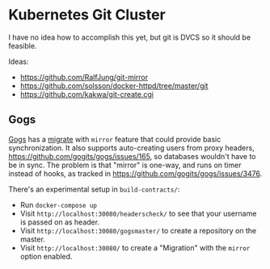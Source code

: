 
# Kubernetes Git Cluster

I have no idea how to accomplish this yet, but git is DVCS so it should be feasible.

Ideas:
 * https://github.com/RalfJung/git-mirror
 * https://github.com/solsson/docker-httpd/tree/master/git
 * https://github.com/kakwa/git-create.cgi

## Gogs

[Gogs](https://gogs.io/) has a [migrate](https://github.com/gogits/go-gogs-client/wiki/Repositories#migrate) with `mirror` feature that could provide basic synchronization. It also supports auto-creating users from proxy headers, https://github.com/gogits/gogs/issues/165, so databases wouldn't have to be in sync. The problem is that "mirror" is one-way, and runs on timer instead of hooks, as tracked in https://github.com/gogits/gogs/issues/3476.

There's an experimental setup in `build-contracts/`:
 * Run `docker-compose up`
 * Visit `http://localhost:30080/headerscheck/` to see that your username is passed on as header.
 * Visit `http://localhost:30080/gogsmaster/` to create a repository on the master.
 * Visit `http://localhost:30080/` to create a "Migration" with the `mirror` option enabled.
